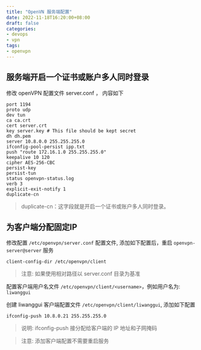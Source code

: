 ```yaml
---
title: "OpenVN 服务端配置"
date: 2022-11-18T16:20:00+08:00
draft: false
categories: 
- devops
- vpn
tags:
- openvpn
---
```


## 服务端开启一个证书或账户多人同时登录

修改 openVPN 配置文件 server.conf ， 内容如下

```
port 1194
proto udp
dev tun
ca ca.crt
cert server.crt
key server.key # This file should be kept secret
dh dh.pem
server 10.8.0.0 255.255.255.0
ifconfig-pool-persist ipp.txt
push "route 172.16.1.0 255.255.255.0"
keepalive 10 120
cipher AES-256-CBC
persist-key
persist-tun
status openvpn-status.log
verb 3
explicit-exit-notify 1
duplicate-cn
```

> duplicate-cn：这字段就是开启一个证书或账户多人同时登录。

## 为客户端分配固定IP

修改配置 `/etc/openvpn/server.conf` 配置文件, 添加如下配置后，重启 `openvpn-server@server` 服务

```
client-config-dir /etc/openvpn/client
```

> 注意: 如果使用相对路径以 server.conf 目录为基准

配置客户端用户名文件 `/etc/openvpn/client/<username>`，例如用户名为: `liwanggui`

创建 liwanggui 客户端配置文件 `/etc/openvpn/client/liwanggui`, 添加如下配置

```
ifconfig-push 10.8.0.21 255.255.255.0
```

> 说明:  ifconfig-push 接分配给客户端的 IP 地址和子网掩码

> 注意: 添加客户端配置不需要重启服务